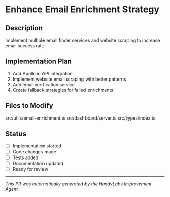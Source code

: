 
# Enhance Email Enrichment Strategy

## Description
Implement multiple email finder services and website scraping to increase email success rate

## Implementation Plan

1. Add Apollo.io API integration
2. Implement website email scraping with better patterns
3. Add email verification service
4. Create fallback strategies for failed enrichments
        

## Files to Modify
src/utils/email-enrichment.ts
src/dashboard/server.ts
src/types/index.ts

## Status
- [ ] Implementation started
- [ ] Code changes made
- [ ] Tests added
- [ ] Documentation updated
- [ ] Ready for review

---
*This PR was automatically generated by the HandyLabs Improvement Agent*
    